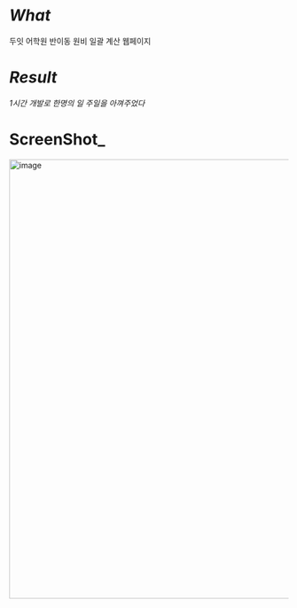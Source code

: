 
# _What_
두잇 어학원 반이동 원비 일괄 계산 웹페이지

# _Result_
_1시간 개발로 한명의 일 주일을 아껴주었다_


# ScreenShot_
<img width="793" alt="image" src="https://github.com/luke7231/doit-english-cms/assets/85508996/3de6702d-9b9a-497b-b22a-4b59ea2ee49e">
